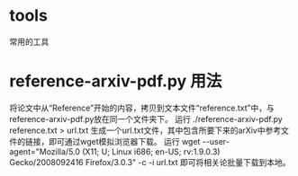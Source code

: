 # tools
常用的工具

# reference-arxiv-pdf.py 用法
将论文中从“Reference”开始的内容，拷贝到文本文件“reference.txt”中，与reference-arxiv-pdf.py放在同一个文件夹下。
运行 
./reference-arxiv-pdf.py reference.txt > url.txt
生成一个url.txt文件，其中包含所要下来的arXiv中参考文件的链接，即可通过wget模拟浏览器下载。
运行
wget --user-agent="Mozilla/5.0 (X11; U; Linux i686; en-US; rv:1.9.0.3) Gecko/2008092416 Firefox/3.0.3" -c -i url.txt
即可将相关论批量下载到本地。


